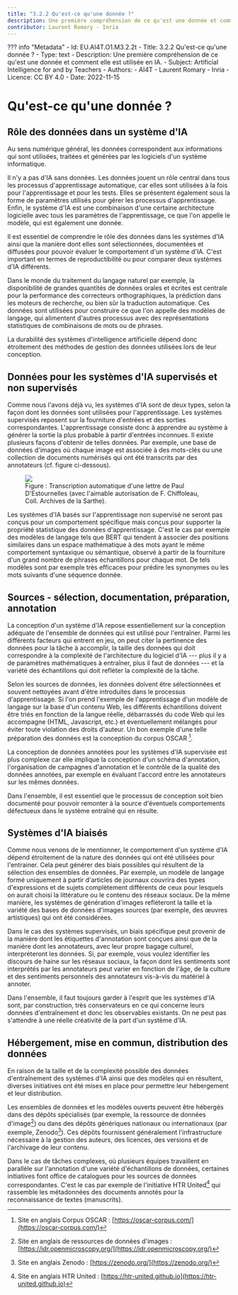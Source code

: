 ```yaml
---
title: "3.2.2 Qu'est-ce qu'une donnée ?"
description: Une première compréhension de ce qu'est une donnée et comment elle est utilisée en IA.
contributor: Laurent Romary - Inria
---
```

??? info "Metadata"
    - Id: EU.AI4T.O1.M3.2.2t
    - Title: 3.2.2 Qu'est-ce qu'une donnée ?
    - Type: text
    - Description: Une première compréhension de ce qu'est une donnée et comment elle est utilisée en IA.
    - Subject: Artificial Intelligence for and by Teachers
    - Authors:
        - AI4T
        - Laurent Romary - Inria
    - Licence: CC BY 4.0
    - Date: 2022-11-15

# Qu'est-ce qu'une donnée ?

## Rôle des données dans un système d'IA

Au sens numérique général, les données correspondent aux informations qui sont utilisées, traitées et générées par les logiciels d'un système informatique.

Il n'y a pas d'IA sans données. Les données jouent un rôle central dans tous les processus d'apprentissage automatique, car elles sont utilisées à la fois pour l'apprentissage et pour les tests. Elles se présentent également sous la forme de paramètres utilisés pour gérer les processus d'apprentissage. Enfin, le système d'IA est une combinaison d'une certaine architecture logicielle avec tous les paramètres de l'apprentissage, ce que l'on appelle le modèle, qui est également une donnée.

Il est essentiel de comprendre le rôle des données dans les systèmes d'IA ainsi que la manière dont elles sont sélectionnées, documentées et diffusées pour pouvoir évaluer le comportement d'un système d'IA. C'est important en termes de reproductibilité ou pour comparer deux systèmes d'IA différents.

Dans le monde du traitement du langage naturel par exemple, la disponibilité de grandes quantités de données orales et écrites est centrale pour la performance des correcteurs orthographiques, la prédiction dans les moteurs de recherche, ou bien sûr la traduction automatique. Ces données sont utilisées pour construire ce que l'on appelle des modèles de langage, qui alimentent d'autres processus avec des représentations statistiques de combinaisons de mots ou de phrases.

La durabilité des systèmes d'intelligence artificielle dépend donc étroitement des méthodes de gestion des données utilisées lors de leur conception.

## Données pour les systèmes d'IA supervisés et non supervisés

Comme nous l'avons déjà vu, les systèmes d'IA sont de deux types, selon la façon dont les données sont utilisées pour l'apprentissage. Les systèmes supervisés reposent sur la fourniture d'entrées et des sorties correspondantes. L'apprentissage consiste donc à apprendre au système à générer la sortie la plus probable à partir d'entrées inconnues. Il existe plusieurs façons d'obtenir de telles données. Par exemple, une base de données d'images où chaque image est associée à des mots-clés ou une collection de documents numérisés qui ont été transcrits par des annotateurs (cf. figure ci-dessous).

<figure>
	 <img src="Images/3-2-2-Automatic-transcription-of-a-letter.png" />
	 <figcaption>Figure : Transcription automatique d'une lettre de Paul D'Estournelles (avec l'aimable autorisation de F. Chiffoleau, Coll. Archives de la Sarthe).</figcaption>
</figure>

Les systèmes d'IA basés sur l'apprentissage non supervisé ne seront pas conçus pour un comportement spécifique mais conçus pour supporter la propriété statistique des données d'apprentissage. C'est le cas par exemple des modèles de langage tels que BERT qui tendent à associer des positions similaires dans un espace mathématique à des mots ayant le même comportement syntaxique ou sémantique, observé à partir de la fourniture d'un grand nombre de phrases échantillons pour chaque mot. De tels modèles sont par exemple très efficaces pour prédire les synonymes ou les mots suivants d'une séquence donnée.

## Sources - sélection, documentation, préparation, annotation

La conception d'un système d'IA repose essentiellement sur la conception adéquate de l'ensemble de données qui est utilisé pour l'entraîner. Parmi les différents facteurs qui entrent en jeu, on peut citer la pertinence des données pour la tâche à accomplir, la taille des données qui doit correspondre à la complexité de l'architecture du logiciel d'IA --- plus il y a de paramètres mathématiques à entraîner, plus il faut de données --- et la variété des échantillons qui doit refléter la complexité de la tâche.

Selon les sources de données, les données doivent être sélectionnées et souvent nettoyées avant d'être introduites dans le processus d'apprentissage. Si l'on prend l'exemple de l'apprentissage d'un modèle de langage sur la base d'un contenu Web, les différents échantillons doivent être triés en fonction de la langue réelle, débarrassés du code Web qui les accompagne (HTML, Javascript, etc.) et éventuellement mélangés pour éviter toute violation des droits d'auteur. Un bon exemple d'une telle préparation des données est la conception du corpus OSCAR [^1].

La conception de données annotées pour les systèmes d'IA supervisée est plus complexe car elle implique la conception d'un schéma d'annotation, l'organisation de campagnes d'annotation et le contrôle de la qualité des données annotées, par exemple en évaluant l'accord entre les annotateurs sur les mêmes données.

Dans l'ensemble, il est essentiel que le processus de conception soit bien documenté pour pouvoir remonter à la source d'éventuels comportements défectueux dans le système entraîné qui en résulte.

## Systèmes d'IA biaisés

Comme nous venons de le mentionner, le comportement d'un système d'IA dépend étroitement de la nature des données qui ont été utilisées pour l'entrainer. Cela peut générer des biais possibles qui résultent de la sélection des ensembles de données. Par exemple, un modèle de langage formé uniquement à partir d'articles de journaux couvrira des types d'expressions et de sujets complètement différents de ceux pour lesquels on aurait choisi la littérature ou le contenu des réseaux sociaux. De la même manière, les systèmes de génération d'images refléteront la taille et la variété des bases de données d'images sources (par exemple, des œuvres artistiques) qui ont été considérées.

Dans le cas des systèmes supervisés, un biais spécifique peut provenir de la manière dont les étiquettes d'annotation sont conçues ainsi que de la manière dont les annotateurs, avec leur propre bagage culturel, interpréteront les données. Si, par exemple, vous voulez identifier les discours de haine sur les réseaux sociaux, la façon dont les sentiments sont interprétés par les annotateurs peut varier en fonction de l'âge, de la culture et des sentiments personnels des annotateurs vis-à-vis du matériel à annoter.

Dans l'ensemble, il faut toujours garder à l'esprit que les systèmes d'IA sont, par construction, très conservateurs en ce qui concerne leurs données d'entraînement et donc les observables existants. On ne peut pas s'attendre à une réelle créativité de la part d'un système d'IA.

## Hébergement, mise en commun, distribution des données

En raison de la taille et de la complexité possible des données d'entraînement des systèmes d'IA ainsi que des modèles qui en résultent, diverses initiatives ont été mises en place pour permettre leur hébergement et leur distribution.

Les ensembles de données et les modèles ouverts peuvent être hébergés dans des dépôts spécialisés (par exemple, la ressource de données d'image[^2]) ou dans des dépôts génériques nationaux ou internationaux (par exemple, Zenodo[^3]). Ces dépôts fournissent généralement l'infrastructure nécessaire à la gestion des auteurs, des licences, des versions et de l'archivage de leur contenu.

Dans le cas de tâches complexes, où plusieurs équipes travaillent en parallèle sur l'annotation d'une variété d'échantillons de données, certaines initiatives font office de catalogues pour les sources de données correspondantes. C'est le cas par exemple de l'initiative HTR United[^4] qui rassemble les métadonnées des documents annotés pour la reconnaissance de textes (manuscrits).

[^1]: Site en anglais Corpus OSCAR : [https://oscar-corpus.com/](https://oscar-corpus.com/)

[^2]: Site en anglais de ressources de données d'images : [https://idr.openmicroscopy.org/](https://idr.openmicroscopy.org/)

[^3]: Site en anglais Zenodo : [https://zenodo.org/](https://zenodo.org/)

[^4]: Site en anglais HTR United : [https://htr-united.github.io](https://htr-united.github.io)
